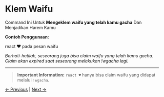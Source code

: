 # Klem Waifu

Command Ini Untuk **Mengeklem waifu yang telah kamu gacha** Dan Menjadikan Harem Kamu

**Contoh Penggunaan:**

react ♥️ pada pesan waifu

*Berhati-hatilah, seseorang juga bisa claim waifu yang telah kamu gacha. Claim akan expired saat seseorang melakukan !wgacha lagi.*

---

> **Important Information:**
> `react ♥️` hanya bisa claim waifu yang didapat melalui `!wgacha`.

[← Previous](docs/waifumap/1_wgacha.md) | [Next →](docs/waifumap/3_wimw.md)
